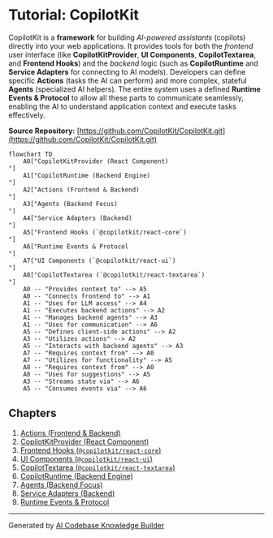 # Tutorial: CopilotKit

CopilotKit is a **framework** for building *AI-powered assistants* (copilots) directly into your web applications.
It provides tools for both the *frontend* user interface (like **CopilotKitProvider**, **UI Components**, **CopilotTextarea**, and **Frontend Hooks**) and the *backend* logic (such as **CopilotRuntime** and **Service Adapters** for connecting to AI models).
Developers can define specific **Actions** (tasks the AI can perform) and more complex, stateful **Agents** (specialized AI helpers).
The entire system uses a defined **Runtime Events & Protocol** to allow all these parts to communicate seamlessly, enabling the AI to understand application context and execute tasks effectively.


**Source Repository:** [https://github.com/CopilotKit/CopilotKit.git](https://github.com/CopilotKit/CopilotKit.git)

```mermaid
flowchart TD
    A0["CopilotKitProvider (React Component)
"]
    A1["CopilotRuntime (Backend Engine)
"]
    A2["Actions (Frontend & Backend)
"]
    A3["Agents (Backend Focus)
"]
    A4["Service Adapters (Backend)
"]
    A5["Frontend Hooks (`@copilotkit/react-core`)
"]
    A6["Runtime Events & Protocol
"]
    A7["UI Components (`@copilotkit/react-ui`)
"]
    A8["CopilotTextarea (`@copilotkit/react-textarea`)
"]
    A0 -- "Provides context to" --> A5
    A0 -- "Connects frontend to" --> A1
    A1 -- "Uses for LLM access" --> A4
    A1 -- "Executes backend actions" --> A2
    A1 -- "Manages backend agents" --> A3
    A1 -- "Uses for communication" --> A6
    A5 -- "Defines client-side actions" --> A2
    A3 -- "Utilizes actions" --> A2
    A5 -- "Interacts with backend agents" --> A3
    A7 -- "Requires context from" --> A0
    A7 -- "Utilizes for functionality" --> A5
    A8 -- "Requires context from" --> A0
    A8 -- "Uses for suggestions" --> A5
    A3 -- "Streams state via" --> A6
    A5 -- "Consumes events via" --> A6
```

## Chapters

1. [Actions (Frontend & Backend)
](01_actions__frontend___backend__.md)
2. [CopilotKitProvider (React Component)
](02_copilotkitprovider__react_component__.md)
3. [Frontend Hooks (`@copilotkit/react-core`)
](03_frontend_hooks____copilotkit_react_core___.md)
4. [UI Components (`@copilotkit/react-ui`)
](04_ui_components____copilotkit_react_ui___.md)
5. [CopilotTextarea (`@copilotkit/react-textarea`)
](05_copilottextarea____copilotkit_react_textarea___.md)
6. [CopilotRuntime (Backend Engine)
](06_copilotruntime__backend_engine__.md)
7. [Agents (Backend Focus)
](07_agents__backend_focus__.md)
8. [Service Adapters (Backend)
](08_service_adapters__backend__.md)
9. [Runtime Events & Protocol
](09_runtime_events___protocol_.md)


---

Generated by [AI Codebase Knowledge Builder](https://github.com/The-Pocket/Tutorial-Codebase-Knowledge)